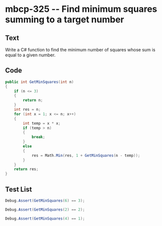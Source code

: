 # mbcp-325 -- Find minimum squares summing to a target number

## Text

Write a C# function to find the minimum number of squares whose sum is equal to a given number.

## Code

```csharp
public int GetMinSquares(int n)
{
    if (n <= 3)
    {
        return n;
    }
    int res = n;
    for (int x = 1; x <= n; x++)
    {
        int temp = x * x;
        if (temp > n)
        {
            break;
        }
        else
        {
            res = Math.Min(res, 1 + GetMinSquares(n - temp));
        }
    }
    return res;
}
```

## Test List

```csharp
Debug.Assert(GetMinSquares(6) == 3);
```

```csharp
Debug.Assert(GetMinSquares(2) == 2);
```

```csharp
Debug.Assert(GetMinSquares(4) == 1);
```

